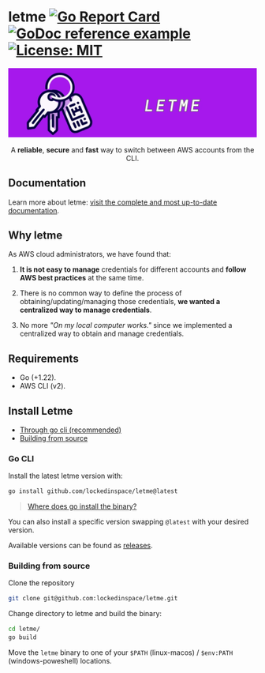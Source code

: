 # letme [![Go Report Card](https://goreportcard.com/badge/github.com/lockedinspace/letme-go)](https://goreportcard.com/report/github.com/lockedinspace/letme-go) [![GoDoc reference example](https://img.shields.io/badge/godoc-reference-blue.svg)](https://pkg.go.dev/github.com/lockedinspace/letme) [![License: MIT](https://img.shields.io/badge/License-MIT-yellow.svg)](https://opensource.org/licenses/MIT) 

![](./docs/letme-banner.webp)
<p align="center">A <b>reliable</b>, <b>secure</b> and <b>fast</b> way to switch between AWS accounts from the CLI. </p>

## Documentation

Learn more about letme: [visit the complete and most up-to-date documentation](https://lockedinspace.com/letme/index.html
).

## Why letme
As AWS cloud administrators, we have found that:

1. **It is not easy to manage** credentials for different accounts and **follow AWS best practices** at the same time.
   
2. There is no common way to define the process of obtaining/updating/managing those credentials, **we wanted a centralized way to manage credentials**.

3. No more _"On my local computer works."_ since we implemented a centralized way to obtain and manage credentials.

## Requirements

- Go (+1.22).
- AWS CLI (v2).

## Install Letme

- [Through go cli (recommended)](#go-cli)
- [Building from source](#building-from-source)
  
### Go CLI

Install the latest letme version with:

```bash
go install github.com/lockedinspace/letme@latest
```
> [Where does go install the binary?](https://pkg.go.dev/cmd/go#hdr-Compile_and_install_packages_and_dependencies)

You can also install a specific version swapping ``@latest`` with your desired version.

Available versions can be found as [releases](https://github.com/lockedinspace/letme/releases). 


### Building from source

Clone the repository

```bash
git clone git@github.com:lockedinspace/letme.git
```

Change directory to letme and build the binary:

```bash
cd letme/
go build 
```

Move the ``letme`` binary to one of your ``$PATH`` (linux-macos) / ``$env:PATH`` (windows-poweshell) locations.

